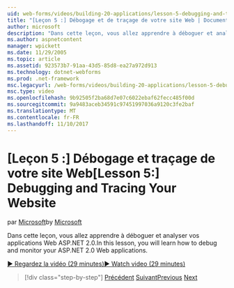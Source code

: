 ```yaml
---
uid: web-forms/videos/building-20-applications/lesson-5-debugging-and-tracing-your-website
title: "[Leçon 5 :] Débogage et de traçage de votre site Web | Documents Microsoft"
author: microsoft
description: "Dans cette leçon, vous allez apprendre à déboguer et analyser vos applications Web ASP.NET 2.0."
ms.author: aspnetcontent
manager: wpickett
ms.date: 11/29/2005
ms.topic: article
ms.assetid: 923573b7-91aa-43d5-85d8-ea27a972d913
ms.technology: dotnet-webforms
ms.prod: .net-framework
msc.legacyurl: /web-forms/videos/building-20-applications/lesson-5-debugging-and-tracing-your-website
msc.type: video
ms.openlocfilehash: 9b92505f2ba68d7e07c6022ebaf62fecc485f00d
ms.sourcegitcommit: 9a9483aceb34591c97451997036a9120c3fe2baf
ms.translationtype: MT
ms.contentlocale: fr-FR
ms.lasthandoff: 11/10/2017
---
```

<a name="lesson-5-debugging-and-tracing-your-website"></a><span data-ttu-id="33dc4-103">[Leçon 5 :] Débogage et traçage de votre site Web</span><span class="sxs-lookup"><span data-stu-id="33dc4-103">[Lesson 5:] Debugging and Tracing Your Website</span></span>
====================
<span data-ttu-id="33dc4-104">par [Microsoft](https://github.com/microsoft)</span><span class="sxs-lookup"><span data-stu-id="33dc4-104">by [Microsoft](https://github.com/microsoft)</span></span>

<span data-ttu-id="33dc4-105">Dans cette leçon, vous allez apprendre à déboguer et analyser vos applications Web ASP.NET 2.0.</span><span class="sxs-lookup"><span data-stu-id="33dc4-105">In this lesson, you will learn how to debug and monitor your ASP.NET 2.0 Web applications.</span></span>

[<span data-ttu-id="33dc4-106">&#9654; Regardez la vidéo (29 minutes)</span><span class="sxs-lookup"><span data-stu-id="33dc4-106">&#9654; Watch video (29 minutes)</span></span>](https://channel9.msdn.com/Blogs/ASP-NET-Site-Videos/lesson-5-debugging-and-tracing-your-website)

>[!div class="step-by-step"]
<span data-ttu-id="33dc4-107">[Précédent](lesson-4-understanding-web-application-state.md)
[Suivant](lesson-6-working-with-stylesheets-and-master-pages.md)</span><span class="sxs-lookup"><span data-stu-id="33dc4-107">[Previous](lesson-4-understanding-web-application-state.md)
[Next](lesson-6-working-with-stylesheets-and-master-pages.md)</span></span>
